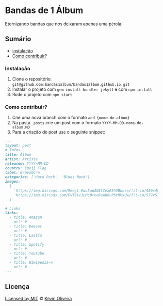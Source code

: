 # Bandas de 1 Álbum

Eternizando bandas que nos deixaram apenas uma pérola.

## Sumário

- [Instalação](#instalacao)
- [Como contribuir?](#como-contribuir)

### Instalação

1. Clone o repositório: `git@github.com:bandas1album/bandas1album.github.io.git`
2. Instalar o projeto com `gem install bundler jekyll` e com `npm install`
3. Rode o projeto com `npm start`

### Como contribuir?

1. Crie uma nova branch com o formato `add-{nome-do-album}`
2. Na pasta `_posts` crie um post com o formato `YYYY-MM-DD-nome-do-album.MD`
3. Para a criação do post use o seguinte snippet:

```md
---
layout: post
# Infos
title: Álbum
artist: Artista
released: YYYY-MM-DD
country: Emoji Flag
label: Gravadora
categories: ['Hard Rock', 'Blues Rock']
images:
  [
    'https://img.discogs.com/9mejL-Ewu5adAN3lCexB5hGBkas=/fit-in/450x450/filters:strip_icc():format(jpeg):mode_rgb():quality(90)/discogs-images/R-2501404-1287472563.jpeg.jpg',
    'https://img.discogs.com/FVTsLcJLMcBrneReAH0uP5tRMxU=/fit-in/579x571/filters:strip_icc():format(jpeg):mode_rgb():quality(90)/discogs-images/R-2501404-1363027602-6076.jpeg.jpg',
  ]

# Links
links:
  - title: Amazon
    url: #
  - title: Deezer
    url: #
  - title: Lastfm
    url: #
  - title: Spotify
    url: #
  - title: YouTube
    url: #
  - title: Wikipedia-w
    url: #
---
```

## Licença

[Licensed by MIT](/LICENSE) &copy; [Kevin Oliveira](https://github.com/kvnol)
